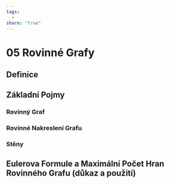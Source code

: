 ```yaml
---
tags:
  - 
share: "true"
---
```


# 05 Rovinné Grafy

## Definice

## Základní Pojmy

### Rovinný Graf

### Rovinné Nakreslení Grafu

### Stěny

## Eulerova Formule a Maximální Počet Hran Rovinného Grafu (důkaz a použití)